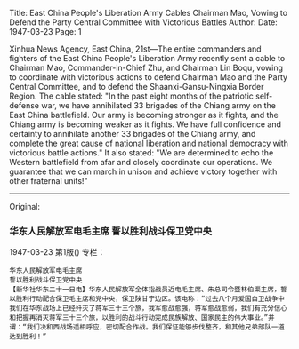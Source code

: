 Title: East China People's Liberation Army Cables Chairman Mao, Vowing to Defend the Party Central Committee with Victorious Battles
Author:
Date: 1947-03-23
Page: 1

Xinhua News Agency, East China, 21st—The entire commanders and fighters of the East China People's Liberation Army recently sent a cable to Chairman Mao, Commander-in-Chief Zhu, and Chairman Lin Boqu, vowing to coordinate with victorious actions to defend Chairman Mao and the Party Central Committee, and to defend the Shaanxi-Gansu-Ningxia Border Region. The cable stated: "In the past eight months of the patriotic self-defense war, we have annihilated 33 brigades of the Chiang army on the East China battlefield. Our army is becoming stronger as it fights, and the Chiang army is becoming weaker as it fights. We have full confidence and certainty to annihilate another 33 brigades of the Chiang army, and complete the great cause of national liberation and national democracy with victorious battle actions." It also stated: "We are determined to echo the Western battlefield from afar and closely coordinate our operations. We guarantee that we can march in unison and achieve victory together with other fraternal units!"



<hr /> 

Original: 


### 华东人民解放军电毛主席  誓以胜利战斗保卫党中央

1947-03-23
第1版()
专栏：

    华东人民解放军电毛主席
    誓以胜利战斗保卫党中央
    【新华社华东二十一日电】华东人民解放军全体指战员近电毛主席、朱总司令暨林伯渠主席，誓以胜利行动配合保卫毛主席和党中央，保卫陕甘宁边区。该电称：“过去八个月爱国自卫战争中我们在华东战场上已经歼灭了蒋军三十三个旅，我军愈战愈强，蒋军愈战愈弱，我们有充分信心和把握再消灭蒋军三十三个旅，以胜利的战斗行动完成民族解放、国家民主的伟大事业。”并谓：“我们决和西战场遥相呼应，密切配合作战。我们保证能够步伐整齐，和其他兄弟部队一道达到胜利！”
